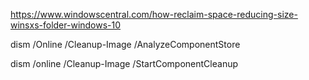 https://www.windowscentral.com/how-reclaim-space-reducing-size-winsxs-folder-windows-10

dism /Online /Cleanup-Image /AnalyzeComponentStore

dism /online /Cleanup-Image /StartComponentCleanup
